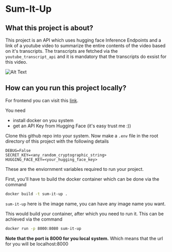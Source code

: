 # Sum-It-Up
## What this project is about?
This project is an API which uses hugging face Inference Endpoints and a link of a youtube video to summarize the entire contents of the video based on it's transcripts. The transcripts are fetched via the `youtube_transcript_api` and it is mandatory that the transcripts do exsist for this video.

![Alt Text](https://i.imgur.com/tEVDj1N.png)

## How can you run this project locally?
For frontend you can visit this [link](https://github.com/xeromola/sum-it-up-frontend).


You need
- install docker on you system
- get an API Key from Hugging Face (it's easy trust me :))

Clone this github repo into your system.
Now make a `.env` file in the root directory of this project with the following details
```
DEBUG=False
SECRET_KEY=<any_random_cryptographic_string>
HUGGING_FACE_KEY=<your_hugging_face_key>
```
These are the enviornment variables required to run your project.

First, you'll have to build the docker container which can be done via the command
```bash
docker build -t sum-it-up .
```
`sum-it-up` here is the image name, you can have any image name you want.

This would build your container, after which you need to run it. This can be achieved via the command
```bash
docker run -p 8000:8080 sum-it-up
```
**Note that the port is 8000 for you local system.** Which means that the url for you will be localhost:8000
